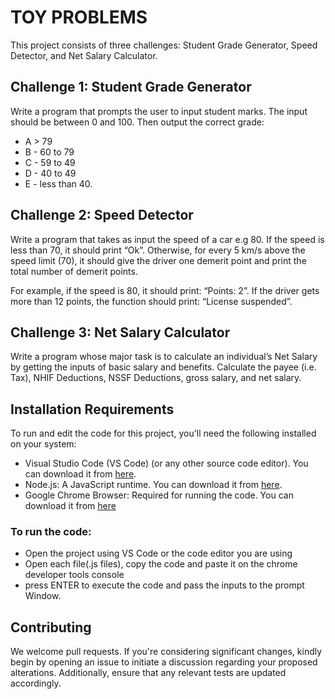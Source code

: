 # TOY PROBLEMS
This project consists of three challenges: Student Grade Generator, Speed Detector, and Net Salary Calculator.
## Challenge 1: Student Grade Generator
Write a program that prompts the user to input student marks. The input should be between 0 and 100. Then output the correct grade:

- A > 79
- B - 60 to 79
- C - 59 to 49
- D - 40 to 49
- E - less than 40.

## Challenge 2: Speed Detector
Write a program that takes as input the speed of a car e.g 80. If the speed is less than 70, it should print “Ok”. Otherwise, for every 5 km/s
above the speed limit (70), it should give the driver one demerit point and print the total number of demerit points.

For example, if the speed is 80, it should print: “Points: 2”. If the driver gets more than 12 points, the function should print: “License suspended”.

## Challenge 3: Net Salary Calculator
Write a program whose major task is to calculate an individual’s Net Salary by getting the inputs of basic salary and benefits. Calculate the 
payee (i.e. Tax), NHIF Deductions, NSSF Deductions, gross salary, and net salary.

## Installation Requirements
To run and edit the code for this project, you'll need the following installed on your system:

- Visual Studio Code (VS Code) (or any other source code editor). You can download it from [here](https://code.visualstudio.com/download).
- Node.js: A JavaScript runtime. You can download it from [here](https://nodejs.org/en/download).
- Google Chrome Browser: Required for running the code. You can download it from [here](https://www.google.com/chrome/)
 ### To run the code:
- Open the project using VS Code or the code editor you are using
- Open each file(.js files), copy the code and paste it on the chrome developer tools console
- press ENTER to execute the code and pass the inputs to the prompt Window.

## Contributing
We welcome pull requests. If you're considering significant changes, kindly begin by opening an issue to initiate a discussion regarding your proposed alterations. Additionally, ensure that any relevant tests are updated accordingly.
